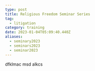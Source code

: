 ```yaml
---
type: post
title: Religious Freedom Seminar Series
tag:
  - litigation
category: training
date: 2023-01-04T05:09:40.440Z
aliases:
  - seminary2023
  - seminars2023
  - seminar2023
---
```

d﻿fklmac msd alkcs